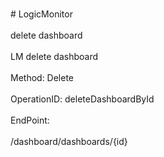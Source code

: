 <br>#     LogicMonitor</br>
<br>delete dashboard</br>
<br>LM delete dashboard</br>
<br>Method: Delete</br>
<br>OperationID: deleteDashboardById</br>
<br>EndPoint:</br>
<br>/dashboard/dashboards/{id}</br>
